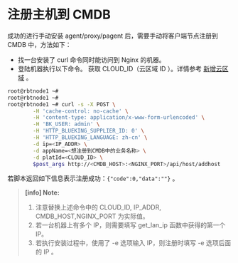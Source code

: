 # 注册主机到 CMDB

成功的进行手动安装 agent/proxy/pagent 后，需要手动将客户端节点注册到 CMDB 中，方法如下：

- 找一台安装了 curl 命令同时能访问到 Nginx 的机器。
- 登陆机器执行以下命令。
获取 CLOUD_ID（云区域 ID ）。详情参考 [新增云区域](../../快速入门/create_cloud.md) 。

```bash
root@rbtnode1 ~#
root@rbtnode1 ~#
root@rbtnode1 ~# curl -s -X POST \
        -H 'cache-control: no-cache' \
        -H 'content-type: application/x-www-form-urlencoded' \
        -H 'BK_USER: admin' \
        -H 'HTTP_BLUEKING_SUPPLIER_ID: 0' \
        -H 'HTTP_BLUEKING_LANGUAGE: zh-cn' \
        -d ip=<IP_ADDR> \
        -d appName=<想注册到CMDB中的业务名称> \
        -d platId=<CLOUD_ID> \
        $post_args http://<CMDB_HOST>:<NGINX_PORT>/api/host/addhost
```

若脚本返回如下信息表示注册成功：`{"code":0,"data":""}` 。

> **[info] Note:**
>
> 1. 注意替换上述命令中的 CLOUD_ID, IP_ADDR, CMDB_HOST,NGINX_PORT 为实际值。
> 2. 若一台机器上有多个 IP，则需要填写 get_lan_ip 函数中获得的第一个 IP。
> 3. 若执行安装过程中，使用了 -e 选项输入 IP，则注册时填写 -e 选项后面的 IP 。
